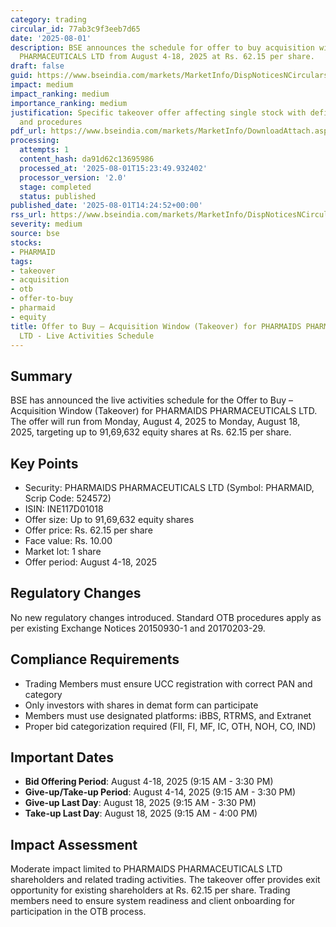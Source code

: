 ```yaml
---
category: trading
circular_id: 77ab3c9f3eeb7d65
date: '2025-08-01'
description: BSE announces the schedule for offer to buy acquisition window for PHARMAIDS
  PHARMACEUTICALS LTD from August 4-18, 2025 at Rs. 62.15 per share.
draft: false
guid: https://www.bseindia.com/markets/MarketInfo/DispNoticesNCirculars.aspx?Noticeid={FCA444CC-1A44-4227-9D17-620F39A426BB}&noticeno=20250801-71&dt=08/01/2025&icount=71&totcount=73&flag=0
impact: medium
impact_ranking: medium
importance_ranking: medium
justification: Specific takeover offer affecting single stock with defined timeline
  and procedures
pdf_url: https://www.bseindia.com/markets/MarketInfo/DownloadAttach.aspx?id=20250801-71&attachedId=
processing:
  attempts: 1
  content_hash: da91d62c13695986
  processed_at: '2025-08-01T15:23:49.932402'
  processor_version: '2.0'
  stage: completed
  status: published
published_date: '2025-08-01T14:24:52+00:00'
rss_url: https://www.bseindia.com/markets/MarketInfo/DispNoticesNCirculars.aspx?Noticeid={FCA444CC-1A44-4227-9D17-620F39A426BB}&noticeno=20250801-71&dt=08/01/2025&icount=71&totcount=73&flag=0
severity: medium
source: bse
stocks:
- PHARMAID
tags:
- takeover
- acquisition
- otb
- offer-to-buy
- pharmaid
- equity
title: Offer to Buy – Acquisition Window (Takeover) for PHARMAIDS PHARMACEUTICALS
  LTD - Live Activities Schedule
---
```


## Summary

BSE has announced the live activities schedule for the Offer to Buy – Acquisition Window (Takeover) for PHARMAIDS PHARMACEUTICALS LTD. The offer will run from Monday, August 4, 2025 to Monday, August 18, 2025, targeting up to 91,69,632 equity shares at Rs. 62.15 per share.

## Key Points

- Security: PHARMAIDS PHARMACEUTICALS LTD (Symbol: PHARMAID, Scrip Code: 524572)
- ISIN: INE117D01018
- Offer size: Up to 91,69,632 equity shares
- Offer price: Rs. 62.15 per share
- Face value: Rs. 10.00
- Market lot: 1 share
- Offer period: August 4-18, 2025

## Regulatory Changes

No new regulatory changes introduced. Standard OTB procedures apply as per existing Exchange Notices 20150930-1 and 20170203-29.

## Compliance Requirements

- Trading Members must ensure UCC registration with correct PAN and category
- Only investors with shares in demat form can participate
- Members must use designated platforms: iBBS, RTRMS, and Extranet
- Proper bid categorization required (FII, FI, MF, IC, OTH, NOH, CO, IND)

## Important Dates

- **Bid Offering Period**: August 4-18, 2025 (9:15 AM - 3:30 PM)
- **Give-up/Take-up Period**: August 4-14, 2025 (9:15 AM - 3:30 PM)
- **Give-up Last Day**: August 18, 2025 (9:15 AM - 3:30 PM)
- **Take-up Last Day**: August 18, 2025 (9:15 AM - 4:00 PM)

## Impact Assessment

Moderate impact limited to PHARMAIDS PHARMACEUTICALS LTD shareholders and related trading activities. The takeover offer provides exit opportunity for existing shareholders at Rs. 62.15 per share. Trading members need to ensure system readiness and client onboarding for participation in the OTB process.